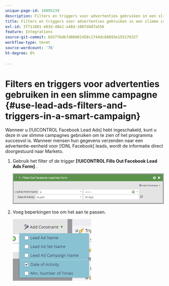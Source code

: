 ```yaml
---
unique-page-id: 10095239
description: Filters en triggers voor advertenties gebruiken in een slimme campagne - Marketo Docs - Productdocumentatie
title: Filters en triggers voor advertenties gebruiken in een slimme campagne
exl-id: 3f711801-e03d-48e2-a48d-1007d4d7a556
feature: Integrations
source-git-commit: 0d37fbdb7d08901458c1744dc68893e155176327
workflow-type: tm+mt
source-wordcount: '76'
ht-degree: 0%

---
```


# Filters en triggers voor advertenties gebruiken in een slimme campagne {#use-lead-ads-filters-and-triggers-in-a-smart-campaign}

Wanneer u [!UICONTROL Facebook Lead Ads] hebt ingeschakeld, kunt u deze in uw slimme campagnes gebruiken om te zien of het programma succesvol is. Wanneer mensen hun gegevens verzenden naar een advertentie-eenheid voor [!DNL Facebook] leads, wordt de informatie direct doorgestuurd naar Marketo.

1. Gebruik het filter of de trigger **[!UICONTROL Fills Out Facebook Lead Ads Form]** .

   ![](assets/image2016-8-5-11-3a18-3a31.png)

1. Voeg beperkingen toe om het aan te passen.

   ![](assets/image2016-8-5-11-3a19-3a27.png)
